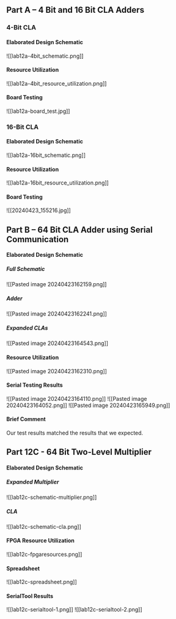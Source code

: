 ## Part A – 4 Bit and 16 Bit CLA Adders
### 4-Bit CLA
#### Elaborated Design Schematic
![[lab12a-4bit_schematic.png]]
#### Resource Utilization
![[lab12a-4bit_resource_utilization.png]]
#### Board Testing 
![[lab12a-board_test.jpg]]
### 16-Bit CLA
#### Elaborated Design Schematic
![[lab12a-16bit_schematic.png]]
#### Resource Utilization
![[lab12a-16bit_resource_utilization.png]]
#### Board Testing
![[20240423_155216.jpg]]

## Part B – 64 Bit CLA Adder using Serial Communication
#### Elaborated Design Schematic
##### Full Schematic
![[Pasted image 20240423162159.png]]
##### Adder
![[Pasted image 20240423162241.png]]
##### Expanded CLAs
![[Pasted image 20240423164543.png]]
#### Resource Utilization
![[Pasted image 20240423162310.png]]
#### Serial Testing Results
![[Pasted image 20240423164110.png]]
![[Pasted image 20240423164052.png]]
![[Pasted image 20240423165949.png]]
#### Brief Comment
Our test results matched the results that we expected.
## Part 12C - 64 Bit Two-Level Multiplier
#### Elaborated Design Schematic
##### Expanded Multiplier
![[lab12c-schematic-multiplier.png]]
##### CLA
![[lab12c-schematic-cla.png]]
#### FPGA Resource Utilization
![[lab12c-fpgaresources.png]]
#### Spreadsheet
![[lab12c-spreadsheet.png]]
#### SerialTool Results
![[lab12c-serialtool-1.png]]
![[lab12c-serialtool-2.png]]